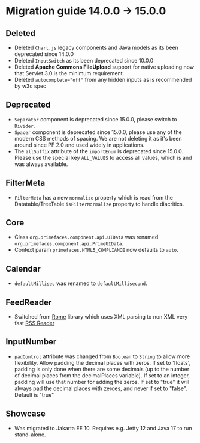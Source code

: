 # Migration guide 14.0.0 -> 15.0.0


## Deleted

  * Deleted `Chart.js` legacy components and Java models as its been deprecated since 14.0.0
  * Deleted `InputSwitch` as its been deprecated since 10.0.0
  * Deleted **Apache Commons FileUpload** support for native uploading now that Servlet 3.0 is the minimum requirement.
  * Deleted `autocomplete="off"` from any hidden inputs as is recommended by w3c spec

## Deprecated

  * `Separator` component is deprecated since 15.0.0, please switch to `Divider`.
  * `Spacer` component is deprecated since 15.0.0, please use any of the modern CSS methods of spacing. We are not deleting it as it's been around since PF 2.0 and used widely in applications.
  * The `allSuffix` attribute of the `importEnum` is deprecated since 15.0.0. Please use the special key `ALL_VALUES` to
    access all values, which is and was always available.

## FilterMeta

  * `FilterMeta` has a new `normalize` property which is read from the Datatable/TreeTable `isFilterNormalize` property to handle diacritics.

## Core

  * Class `org.primefaces.component.api.UIData` was renamed `org.primefaces.component.api.PrimeUIData`.
  * Context param `primefaces.HTML5_COMPLIANCE` now defaults to `auto`.

## Calendar

  * `defaultMillisec` was renamed to `defaultMillisecond`.

## FeedReader

  * Switched from [Rome](https://rometools.github.io/rome/) library which uses XML parsing to non XML very fast [RSS Reader](https://github.com/w3stling/rssreader)

## InputNumber

  * `padControl` attribute was changed from `Boolean` to `String` to allow more flexibility. Allow padding the decimal places with zeros. If set to 'floats', padding is only done when there are some decimals (up to the number of decimal places from the decimalPlaces variable). If set to an integer, padding will use that number for adding the zeros. If set to "true" it will always pad the decimal places with zeroes, and never if set to "false". Default is "true"

## Showcase
  * Was migrated to Jakarta EE 10. Requires e.g. Jetty 12 and Java 17 to run stand-alone.


